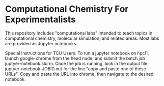 # Computational Chemistry For Experimentalists
This repository includes "computational labs" intended to teach topics in computational chemistry, molecular simulation, and related areas. Most labs are provided as Jupyter notebooks. 

Special Instructions for TCU Users: To run a jupyter notebook on hpcl1, launch google-chrome from the head node, and submit the batch job juptyer-notebook.slurm. Once the job is running, look in the output file juptyer-notebook-JOBID.out for the line "copy and paste one of these URLs". Copy and paste the URL into chrome, then navigate to the desired notebook. 
